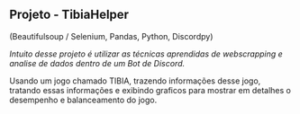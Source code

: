 ## **Projeto - TibiaHelper**
(Beautifulsoup / Selenium, Pandas, Python, Discordpy)

*Intuito desse projeto é utilizar as técnicas aprendidas de webscrapping e analise de dados dentro de um Bot de Discord.*

Usando um jogo chamado TIBIA, trazendo informações desse jogo, tratando essas informações e exibindo graficos para mostrar em detalhes o desempenho e balanceamento do jogo.